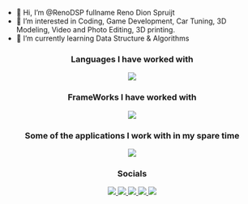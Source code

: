 - 👋 Hi, I’m @RenoDSP fullname Reno Dion Spruijt
- 👀 I’m interested in Coding, Game Development, Car Tuning, 3D Modeling, Video and Photo Editing, 3D printing.
- 🌱 I’m currently learning Data Structure & Algorithms


<h3 align="center">Languages I have worked with</h3>
<p align="center">
  <a href="https://skillicons.dev">
    <img src="https://skillicons.dev/icons?i=php,python,cs,cpp,html,css,sqlite,arduino" />
  </a>
</p>

<h3 align="center">FrameWorks I have worked with</h3>
<p align="center">
  <a href="https://skillicons.dev">
    <img src="https://skillicons.dev/icons?i=electron,wordpress,bootstrap,tensorflow,sklearn,flask,postman" />
  </a>
</p>

<h3 align="center">Some of the applications I work with in my spare time</h3>
<p align="center">
  <a href="https://skillicons.dev">
    <img src="https://skillicons.dev/icons?i=blender,unreal,aftereffects,ps,sketchup" />
  </a>
</p>
    
<h3 align="center">Socials</h3>
<p align="center">
  <!-- Instagram -->
  <a href="instagram" target="_blank">
    <img src="https://skillicons.dev/icons?i=instagram" />
  </a>
  <!-- LinkedIn -->
  <a href="https://nl.linkedin.com/in/reno-spruijt-674a06227" target="_blank">
    <img src="https://skillicons.dev/icons?i=linkedin" />
  </a>
  <!-- Twitter -->
  <a href="twitter" target="_blank">
    <img src="https://skillicons.dev/icons?i=twitter" />
  </a>
  <!-- Discord -->
  <a href="discord" target="_blank">
    <img src="https://skillicons.dev/icons?i=discord" />
  </a>
  <!-- Gmail -->
  <a href="mailTo:renodion151@gmail.com" target="_blank">
    <img src="https://skillicons.dev/icons?i=gmail" />
  </a>
</p>

